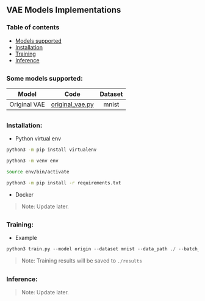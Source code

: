 ## VAE Models Implementations

### Table of contents

<!--ts-->
   * [Models supported](#some-models-supported)
   * [Installation](#installation)
   * [Training](#training)
   * [Inference](#inference)
<!--te-->
##
### Some models supported:

| Model | Code | Dataset |
| :---: | :---: | :---: |
| Original VAE | [original_vae.py](/models/original_vae.py) | mnist |

##
### Installation:

* Python virtual env
```bash
python3 -m pip install virtualenv

python3 -m venv env

source env/bin/activate

python3 -m pip install -r requirements.txt
```

* Docker
> Note: Update later.

##
### Training:

* Example
```python
python3 train.py --model origin --dataset mnist --data_path ./ --batch_size 100 --epochs 30
```
> Note: Training results will be saved to `./results`

##
### Inference:
> Note: Update later.